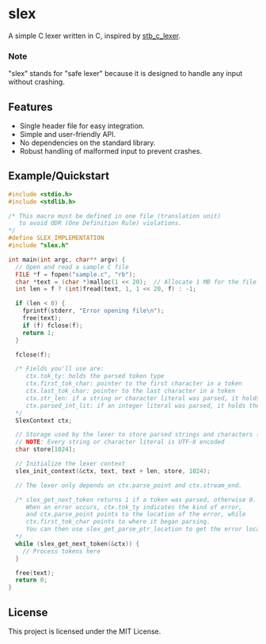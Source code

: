 # slex

A simple C lexer written in C, inspired by [stb_c_lexer](https://github.com/nothings/stb/blob/master/stb_c_lexer.h).

### Note

"slex" stands for "safe lexer" because it is designed to handle any input without crashing.

## Features

- Single header file for easy integration.
- Simple and user-friendly API.
- No dependencies on the standard library.
- Robust handling of malformed input to prevent crashes.

## Example/Quickstart

```c
#include <stdio.h>
#include <stdlib.h>

/* This macro must be defined in one file (translation unit)
   to avoid ODR (One Definition Rule) violations.
*/
#define SLEX_IMPLEMENTATION
#include "slex.h"

int main(int argc, char** argv) {
  // Open and read a sample C file 
  FILE *f = fopen("sample.c", "rb");
  char *text = (char *)malloc(1 << 20);  // Allocate 1 MB for the file content
  int len = f ? (int)fread(text, 1, 1 << 20, f) : -1;

  if (len < 0) {
    fprintf(stderr, "Error opening file\n");
    free(text);
    if (f) fclose(f);
    return 1;
  }

  fclose(f);

  /* Fields you'll use are:
     ctx.tok_ty: holds the parsed token type
     ctx.first_tok_char: pointer to the first character in a token
     ctx.last_tok_char: pointer to the last character in a token
     ctx.str_len: if a string or character literal was parsed, it holds the length in bytes
     ctx.parsed_int_lit: if an integer literal was parsed, it holds the parsed integer value (excluding the '-')
  */
  SlexContext ctx;

  // Storage used by the lexer to store parsed strings and characters (recommended to be 1024+ bytes)
  // NOTE: Every string or character literal is UTF-8 encoded
  char store[1024];

  // Initialize the lexer context
  slex_init_context(&ctx, text, text + len, store, 1024);

  // The lexer only depends on ctx.parse_point and ctx.stream_end.

  /* slex_get_next_token returns 1 if a token was parsed, otherwise 0.
     When an error occurs, ctx.tok_ty indicates the kind of error,
     and ctx.parse_point points to the location of the error, while
     ctx.first_tok_char points to where it began parsing.
     You can then use slex_get_parse_ptr_location to get the error location.
  */
  while (slex_get_next_token(&ctx)) {
    // Process tokens here
  }

  free(text);
  return 0;
}
```

## License

This project is licensed under the MIT License. 
